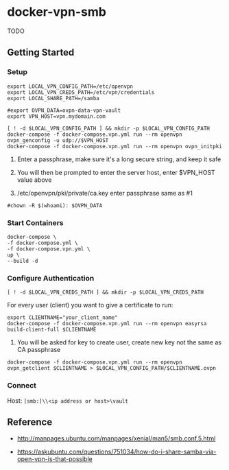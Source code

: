 # docker-vpn-smb

TODO 

## Getting Started

### Setup

```
export LOCAL_VPN_CONFIG_PATH=/etc/openvpn
export LOCAL_VPN_CREDS_PATH=/etc/vpn/credentials
export LOCAL_SHARE_PATH=/samba

#export OVPN_DATA=ovpn-data-vpn-vault
export VPN_HOST=vpn.mydomain.com

[ ! -d $LOCAL_VPN_CONFIG_PATH ] && mkdir -p $LOCAL_VPN_CONFIG_PATH
docker-compose -f docker-compose.vpn.yml run --rm openvpn ovpn_genconfig -u udp://$VPN_HOST
docker-compose -f docker-compose.vpn.yml run --rm openvpn ovpn_initpki
```

1. Enter a passphrase, make sure it's a long secure string, and keep it safe

2. You will then be prompted to enter the server host, enter $VPN_HOST value above

3. /etc/openvpn/pki/private/ca.key enter passphrase same as #1

```
#chown -R $(whoami): $OVPN_DATA
```

### Start Containers
```
docker-compose \
-f docker-compose.yml \
-f docker-compose.vpn.yml \
up \
--build -d
```

### Configure Authentication

```
[ ! -d $LOCAL_VPN_CREDS_PATH ] && mkdir -p $LOCAL_VPN_CREDS_PATH
```

For every user (client) you want to give a certificate to run:

```
export CLIENTNAME="your_client_name"
docker-compose -f docker-compose.vpn.yml run --rm openvpn easyrsa build-client-full $CLIENTNAME
```

1. You will be asked for key to create user, create new key not the same as CA passphrase

```
docker-compose -f docker-compose.vpn.yml run --rm openvpn ovpn_getclient $CLIENTNAME > $LOCAL_VPN_CONFIG_PATH/$CLIENTNAME.ovpn
```

### Connect

Host: `[smb:]\\<ip address or host>\vault`

## Reference

* http://manpages.ubuntu.com/manpages/xenial/man5/smb.conf.5.html

* https://askubuntu.com/questions/751034/how-do-i-share-samba-via-open-vpn-is-that-possible
